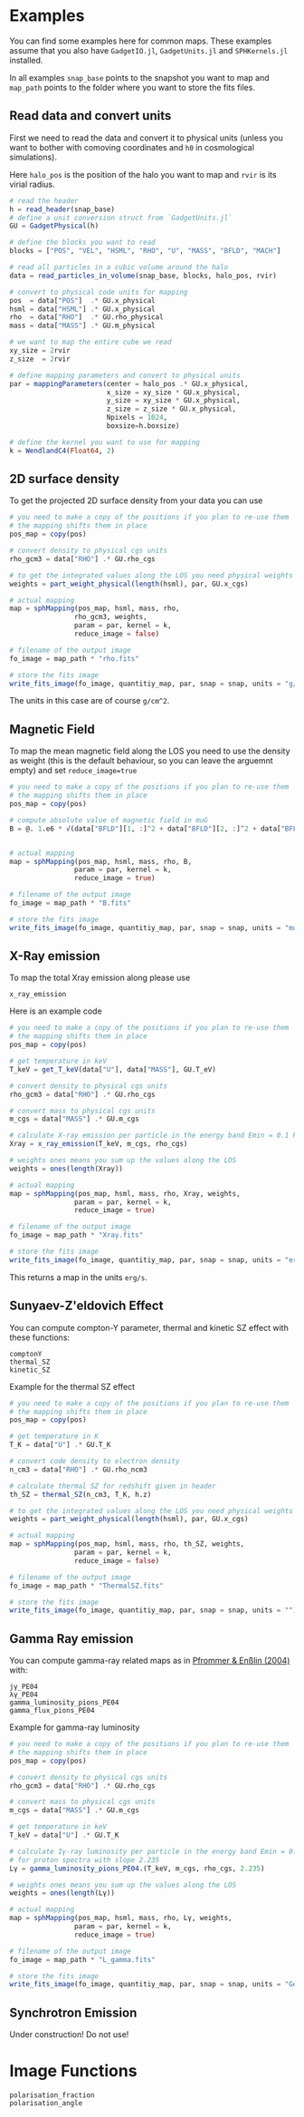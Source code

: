 # Examples

You can find some examples here for common maps. These examples assume that you also have `GadgetIO.jl`, `GadgetUnits.jl` and `SPHKernels.jl` installed.

In all examples `snap_base` points to the snapshot you want to map and `map_path` points to the folder where you want to store the fits files.

## Read data and convert units

First we need to read the data and convert it to physical units (unless you want to bother with comoving coordinates and `h0` in cosmological simulations).

Here `halo_pos` is the position of the halo you want to map and `rvir` is its virial radius.

```julia
# read the header
h = read_header(snap_base)
# define a unit conversion struct from `GadgetUnits.jl`
GU = GadgetPhysical(h)

# define the blocks you want to read
blocks = ["POS", "VEL", "HSML", "RHO", "U", "MASS", "BFLD", "MACH"]

# read all particles in a cubic volume around the halo
data = read_particles_in_volume(snap_base, blocks, halo_pos, rvir)

# convert to physical code units for mapping
pos  = data["POS"]  .* GU.x_physical
hsml = data["HSML"] .* GU.x_physical
rho  = data["RHO"]  .* GU.rho_physical
mass = data["MASS"] .* GU.m_physical

# we want to map the entire cube we read
xy_size = 2rvir
z_size  = 2rvir

# define mapping parameters and convert to physical units
par = mappingParameters(center = halo_pos .* GU.x_physical,
                        x_size = xy_size * GU.x_physical,
                        y_size = xy_size * GU.x_physical,
                        z_size = z_size * GU.x_physical,
                        Npixels = 1024,
                        boxsize=h.boxsize)

# define the kernel you want to use for mapping
k = WendlandC4(Float64, 2)
```

## 2D surface density

To get the projected 2D surface density from your data you can use

```julia
# you need to make a copy of the positions if you plan to re-use them
# the mapping shifts them in place
pos_map = copy(pos)

# convert density to physical cgs units
rho_gcm3 = data["RHO"] .* GU.rho_cgs

# to get the integrated values along the LOS you need physical weights and not reduce the image
weights = part_weight_physical(length(hsml), par, GU.x_cgs)

# actual mapping
map = sphMapping(pos_map, hsml, mass, rho,
                rho_gcm3, weights,
                param = par, kernel = k,
                reduce_image = false)

# filename of the output image
fo_image = map_path * "rho.fits"

# store the fits image
write_fits_image(fo_image, quantitiy_map, par, snap = snap, units = "g/cm^2")
```

The units in this case are of course ``g/cm^2``.


## Magnetic Field

To map the mean magnetic field along the LOS you need to use the density as weight (this is the default behaviour, so you can leave the arguemnt empty) and set `reduce_image=true`

```julia
# you need to make a copy of the positions if you plan to re-use them
# the mapping shifts them in place
pos_map = copy(pos)

# compute absolute value of magnetic field in muG
B = @. 1.e6 * √(data["BFLD"][1, :]^2 + data["BFLD"][2, :]^2 + data["BFLD"][3, :]^2)


# actual mapping
map = sphMapping(pos_map, hsml, mass, rho, B,
                param = par, kernel = k,
                reduce_image = true)

# filename of the output image
fo_image = map_path * "B.fits"

# store the fits image
write_fits_image(fo_image, quantitiy_map, par, snap = snap, units = "muG")
```


## X-Ray emission

To map the total Xray emission along please use

```@docs
x_ray_emission
```

Here is an example code
```julia
# you need to make a copy of the positions if you plan to re-use them
# the mapping shifts them in place
pos_map = copy(pos)

# get temperature in keV
T_keV = get_T_keV(data["U"], data["MASS"], GU.T_eV)

# convert density to physical cgs units
rho_gcm3 = data["RHO"] .* GU.rho_cgs

# convert mass to physical cgs units
m_cgs = data["MASS"] .* GU.m_cgs

# calculate X-ray emission per particle in the energy band Emin = 0.1 keV, Emax = 2.4 keV
Xray = x_ray_emission(T_keV, m_cgs, rho_cgs)

# weights ones means you sum up the values along the LOS
weights = ones(length(Xray))

# actual mapping
map = sphMapping(pos_map, hsml, mass, rho, Xray, weights,
                param = par, kernel = k,
                reduce_image = true)

# filename of the output image
fo_image = map_path * "Xray.fits"

# store the fits image
write_fits_image(fo_image, quantitiy_map, par, snap = snap, units = "erg/s")
```

This returns a map in the units ``erg/s``.

## Sunyaev-Z'eldovich Effect


You can compute compton-Y parameter, thermal and kinetic SZ effect with these functions:

```@docs
comptonY
thermal_SZ
kinetic_SZ
```

Example for the thermal SZ effect
```julia
# you need to make a copy of the positions if you plan to re-use them
# the mapping shifts them in place
pos_map = copy(pos)

# get temperature in K
T_K = data["U"] .* GU.T_K

# convert code density to electron density
n_cm3 = data["RHO"] .* GU.rho_ncm3

# calculate thermal SZ for redshift given in header
th_SZ = thermal_SZ(n_cm3, T_K, h.z)

# to get the integrated values along the LOS you need physical weights and not reduce the image
weights = part_weight_physical(length(hsml), par, GU.x_cgs)

# actual mapping
map = sphMapping(pos_map, hsml, mass, rho, th_SZ, weights,
                param = par, kernel = k,
                reduce_image = false)

# filename of the output image
fo_image = map_path * "ThermalSZ.fits"

# store the fits image
write_fits_image(fo_image, quantitiy_map, par, snap = snap, units = "")
```


## Gamma Ray emission

You can compute gamma-ray related maps as in [Pfrommer & Enßlin (2004)](https://ui.adsabs.harvard.edu/abs/2004A%26A...413...17P/abstract) with:

```@docs
jγ_PE04
λγ_PE04
gamma_luminosity_pions_PE04
gamma_flux_pions_PE04
```

Example for gamma-ray luminosity

```julia
# you need to make a copy of the positions if you plan to re-use them
# the mapping shifts them in place
pos_map = copy(pos)

# convert density to physical cgs units
rho_gcm3 = data["RHO"] .* GU.rho_cgs

# convert mass to physical cgs units
m_cgs = data["MASS"] .* GU.m_cgs

# get temperature in keV
T_keV = data["U"] .* GU.T_K

# calculate Iγ-ray luminosity per particle in the energy band Emin = 0.1 GeV, Emax = 200 GeV
# for proton spectra with slope 2.235
Lγ = gamma_luminosity_pions_PE04.(T_keV, m_cgs, rho_cgs, 2.235)

# weights ones means you sum up the values along the LOS
weights = ones(length(Lγ))

# actual mapping
map = sphMapping(pos_map, hsml, mass, rho, Lγ, weights,
                param = par, kernel = k,
                reduce_image = true)

# filename of the output image
fo_image = map_path * "L_gamma.fits"

# store the fits image
write_fits_image(fo_image, quantitiy_map, par, snap = snap, units = "GeV/s")
```


## Synchrotron Emission

Under construction! Do not use!

# Image Functions

```@docs
polarisation_fraction
polarisation_angle
```